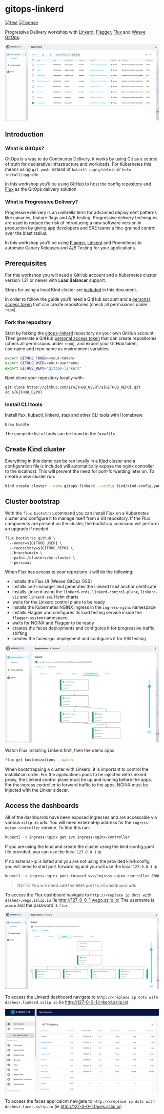 # gitops-linkerd

[![test](https://github.com/stefanprodan/gitops-linkerd/workflows/test/badge.svg)](https://github.com/stefanprodan/gitops-linkerd/actions)
[![license](https://img.shields.io/github/license/stefanprodan/gitops-linkerd.svg)](https://github.com/stefanprodan/gitops-linkerd/blob/main/LICENSE)

Progressive Delivery workshop with [Linkerd](https://github.com/linkerd/linkerd2),
[Flagger](https://github.com/fluxcd/flagger), [Flux](https://github.com/fluxcd/flux)
and [Weave GitOps](https://github.com/weaveworks/weave-gitops).

![flux-ui](docs/screens/wego-apps.png)

## Introduction

### What is GitOps?

GitOps is a way to do Continuous Delivery, it works by using Git as a source of truth
for declarative infrastructure and workloads.
For Kubernetes this means using `git push` instead of `kubectl apply/delete` or `helm install/upgrade`.

In this workshop you'll be using GitHub to host the config repository and [Flux](https://fluxcd.io)
as the GitOps delivery solution.

### What is Progressive Delivery?

Progressive delivery is an umbrella term for advanced deployment patterns like canaries, feature flags and A/B testing.
Progressive delivery techniques are used to reduce the risk of introducing a new software version in production
by giving app developers and SRE teams a fine-grained control over the blast radius.

In this workshop you'll be using [Flagger](https://flagger.app), [Linkerd](https://github.com/linkerd/linkerd2) and
Prometheus to automate Canary Releases and A/B Testing for your applications.

## Prerequisites

For this workshop you will need a GitHub account and a Kubernetes cluster version 1.21
or newer with **Load Balancer** support.

Steps for using a local Kind cluster are [included](#create-kind-cluster) in this document.

In order to follow the guide you'll need a GitHub account and a
[personal access token](https://help.github.com/en/github/authenticating-to-github/creating-a-personal-access-token-for-the-command-line)
that can create repositories (check all permissions under `repo`).

### Fork the repository

Start by forking the [gitops-linkerd](https://github.com/rparmer/gitops-linkerd)
repository on your own GitHub account.
Then generate a GitHub
[personal access token](https://help.github.com/en/github/authenticating-to-github/creating-a-personal-access-token-for-the-command-line)
that can create repositories (check all permissions under `repo`),
and export your GitHub token, username and repo name as environment variables:

```sh
export GITHUB_TOKEN=<your-token>
export GITHUB_USER=<your-username>
export GITHUB_REPO="gitops-linkerd"
```

Next clone your repository locally with:

```shell
git clone https://github.com/${GITHUB_USER}/${GITHUB_REPO}.git
cd ${GITHUB_REPO}
```

### Install CLI tools

Install flux, kubectl, linkerd, step and other CLI tools with Homebrew:

```shell
brew bundle
```

The complete list of tools can be found in the `Brewfile`.

## Create Kind cluster

Everything in this demo can be ran locally in a [Kind](https://kind.sigs.k8s.io/) cluster and a configuration file is included will automatically expose the nginx controller to the localhost.  This will prevent the need for port-forwarding later on.  To create a new cluster run:

```sh
kind create cluster --name gitops-linkerd --config kind/kind-config.yaml
```

## Cluster bootstrap

With the `flux bootstrap` command you can install Flux on a Kubernetes cluster and configure
it to manage itself from a Git repository. If the Flux components are present on the cluster,
the bootstrap command will perform an upgrade if needed.

```shell
flux bootstrap github \
  --owner=${GITHUB_USER} \
  --repository=${GITHUB_REPO} \
  --branch=main \
  --path=./clusters/my-cluster \
  --personal
```

When Flux has access to your repository it will do the following:

* installs the Flux UI (Weave GitOps OSS)
* installs cert-manager and generates the Linkerd trust anchor certificate
* installs Linkerd  using the `linkerd-crds`, `linkerd-control-plane`, `linkerd-viz` and `linkerd-smi` Helm charts
* waits for the Linkerd control plane to be ready
* installs the Kubernetes NGINX ingress in the `ingress-nginx` namespace
* installs Flagger and configures its load testing service inside the `flagger-system` namespace
* waits for NGINX and Flagger to be ready
* creates the faces deployments and configures it for progressive traffic shifting
* creates the faces-gui deployment and configures it for A/B testing

![flux-ui](docs/screens/wego-deps.png)

Watch Flux installing Linkerd first, then the demo apps:

```bash
flux get kustomizations --watch
```

When bootstrapping a cluster with Linkerd, it is important to control the installation order.
For the applications pods to be injected with Linkerd proxy,
the Linkerd control plane must be up and running before the apps.
For the ingress controller to forward traffic to the apps, NGINX must be injected with the Linker sidecar.

## Access the dashboards

All of the dashboards have been exposed ingresses and are accessable via various `sslip.io` urls.  You will need external-ip address for the `ingress-nginx-controller` service.  To find this run:

```sh
kubectl -n ingress-nginx get svc ingress-nginx-controller
```

If you are using the kind and create the cluster using the kind-config.yaml file provided, you can use the local `127.0.0.1` ip.

If no external-ip is listed and you are not using the provided kind-config, you will need to start port forwarding and you will use the local `127.0.0.1` ip:
```sh
kubectl -n ingress-nginx port-forward svc/ingress-nginx-controller 8080:80 &
```
> NOTE: You will need add the `8080` port to all dashboard urls


To access the Flux dashboard navigate to `http://<replace ip dots with dashes>.wego.sslip.io` (ie http://127-0-0-1.wego.sslip.io)
The username is `admin` and the password is `flux`

![flux-ui](docs/screens/wego-linkerd.png)

To access the Linkerd dashboard navigate to `http://<replace ip dots with dashes>.linkerd.sslip.io` (ie http://127-0-0-1.linkerd.sslip.io)

![linkerd-ui](docs/screens/linkerd-metrics.png)

To access the faces applicaiont navigate to `http://<replace ip dots with dashes>.faces.sslip.io` (ie http://127-0-0-1.faces.sslip.io)
